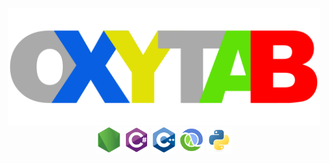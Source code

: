 <p align="center">
  <img src="oxytab-grayed.png" width="500"><br>
  <img src="https://raw.githubusercontent.com/devicons/devicon/master/icons/nodejs/nodejs-original.svg" width="40">
  <img src="https://raw.githubusercontent.com/devicons/devicon/master/icons/csharp/csharp-original.svg" width="40">
  <img src="https://raw.githubusercontent.com/devicons/devicon/master/icons/cplusplus/cplusplus-original.svg" width="40">
  <img src="https://raw.githubusercontent.com/devicons/devicon/master/icons/clojure/clojure-original.svg" width="40">
  <img src="https://raw.githubusercontent.com/devicons/devicon/master/icons/python/python-original.svg" width="40"><br>
</p>

